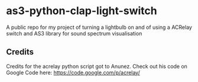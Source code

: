as3-python-clap-light-switch
============================

A public repo for my project of turning a lightbulb on and of using a ACRelay switch and AS3 library for sound spectrum visualisation

Credits
-------

Credits for the acrelay python script got to Anunez. Check out his code on Google Code here: https://code.google.com/p/acrelay/
